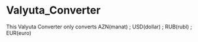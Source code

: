 # Valyuta_Converter
This Valyuta Converter  only converts AZN(manat)  ; USD(dollar)  ; RUB(rubl) ; EUR(euro)
